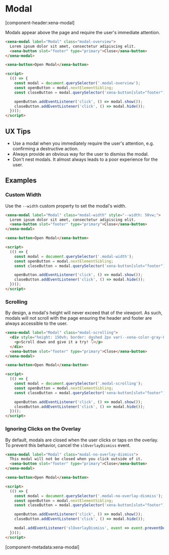 # Modal

[component-header:xena-modal]

Modals appear above the page and require the user's immediate attention.

```html preview
<xena-modal label="Modal" class="modal-overview">
  Lorem ipsum dolor sit amet, consectetur adipiscing elit.
  <xena-button slot="footer" type="primary">Close</xena-button>
</xena-modal>

<xena-button>Open Modal</xena-button>

<script>
  (() => {
    const modal = document.querySelector('.modal-overview');
    const openButton = modal.nextElementSibling;
    const closeButton = modal.querySelector('xena-button[slot="footer"]');

    openButton.addEventListener('click', () => modal.show());
    closeButton.addEventListener('click', () => modal.hide());
  })();
</script>
```

## UX Tips

- Use a modal when you immediately require the user's attention, e.g. confirming a destructive action.
- Always provide an obvious way for the user to dismiss the modal.
- Don't nest modals. It almost always leads to a poor experience for the user.

## Examples

### Custom Width

Use the `--width` custom property to set the modal's width.

```html preview
<xena-modal label="Modal" class="modal-width" style="--width: 50vw;">
  Lorem ipsum dolor sit amet, consectetur adipiscing elit.
  <xena-button slot="footer" type="primary">Close</xena-button>
</xena-modal>

<xena-button>Open Modal</xena-button>

<script>
  (() => {
    const modal = document.querySelector('.modal-width');
    const openButton = modal.nextElementSibling;
    const closeButton = modal.querySelector('xena-button[slot="footer"]');

    openButton.addEventListener('click', () => modal.show());
    closeButton.addEventListener('click', () => modal.hide());
  })();
</script>
```

### Scrolling

By design, a modal's height will never exceed that of the viewport. As such, modals will not scroll with the page ensuring the header and footer are always accessible to the user.

```html preview
<xena-modal label="Modal" class="modal-scrolling">
  <div style="height: 150vh; border: dashed 2px var(--xena-color-gray-80); padding: 0 1rem;">
    <p>Scroll down and give it a try! 👇</p>
  </div>
  <xena-button slot="footer" type="primary">Close</xena-button>
</xena-modal>

<xena-button>Open Modal</xena-button>

<script>
  (() => {
    const modal = document.querySelector('.modal-scrolling');
    const openButton = modal.nextElementSibling;
    const closeButton = modal.querySelector('xena-button[slot="footer"]');

    openButton.addEventListener('click', () => modal.show());
    closeButton.addEventListener('click', () => modal.hide());
  })();
</script>
```

### Ignoring Clicks on the Overlay

By default, modals are closed when the user clicks or taps on the overlay. To prevent this behavior, cancel the `slOverlayDismiss` event.

```html preview
<xena-modal label="Modal" class="modal-no-overlay-dismiss">
  This modal will not be closed when you click outside of it.
  <xena-button slot="footer" type="primary">Close</xena-button>
</xena-modal>

<xena-button>Open Modal</xena-button>

<script>
  (() => {
    const modal = document.querySelector('.modal-no-overlay-dismiss');
    const openButton = modal.nextElementSibling;
    const closeButton = modal.querySelector('xena-button[slot="footer"]');

    openButton.addEventListener('click', () => modal.show());
    closeButton.addEventListener('click', () => modal.hide());

    modal.addEventListener('slOverlayDismiss', event => event.preventDefault());
  })();
</script>
```

[component-metadata:xena-modal]
